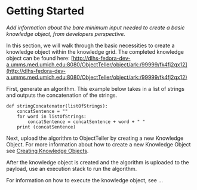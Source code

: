 # Getting Started

_Add information about the bare minimum input needed to create a basic knowledge object, from developers perspective._

In this section, we will walk through the basic necessities to create a knowledge object within the knowledge grid. The completed knowledge object can be found here: [http://dlhs-fedora-dev-a.umms.med.umich.edu:8080/ObjectTeller/object/ark:/99999/fk4fj2qx12](http://dlhs-fedora-dev-a.umms.med.umich.edu:8080/ObjectTeller/object/ark:/99999/fk4fj2qx12)

First, generate an algorithm. This example below takes in a list of strings and outputs the concatenation of the strings.

```
def stringConcatenator(listOfStrings):
    concatSentence = ""
    for word in listOfStrings:
        concatSentence = concatSentence + word + " "
    print (concatSentence)
```

Next, upload the algorithm to ObjectTeller by creating a new Knowledge Object. For more information about how to create a new Knowledge Object see [Creating Knowledge Objects](https://kgrid.gitbooks.io/authoring-ii/content/creating_knowledge_objects.html).

After the knowledge object is created and the algorithm is uploaded to the payload, use an execution stack to run the algorithm.

For information on how to execute the knowledge object, see ...

